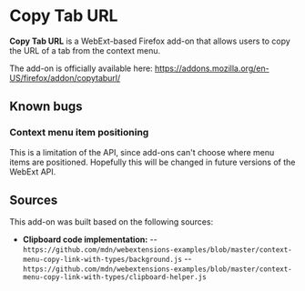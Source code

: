 # Copy Tab URL

**Copy Tab URL** is a WebExt-based Firefox add-on that allows users to copy the URL of a tab from the context menu.

The add-on is officially available here: https://addons.mozilla.org/en-US/firefox/addon/copytaburl/

## Known bugs

### Context menu item positioning

This is a limitation of the API, since add-ons can't choose where menu items are positioned. Hopefully this will be changed in future versions of the WebExt API.

## Sources

This add-on was built based on the following sources:

- **Clipboard code implementation:**
-- `https://github.com/mdn/webextensions-examples/blob/master/context-menu-copy-link-with-types/background.js`
-- `https://github.com/mdn/webextensions-examples/blob/master/context-menu-copy-link-with-types/clipboard-helper.js`